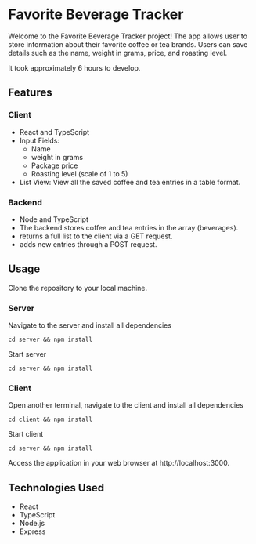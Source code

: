 # Favorite Beverage Tracker

Welcome to the Favorite Beverage Tracker project! The app allows user to store information about their favorite coffee or tea brands. Users can save details such as the name, weight in grams, price, and roasting level.

It took approximately 6 hours to develop.

## Features

### Client

- React and TypeScript
- Input Fields:
  - Name
  - weight in grams
  - Package price
  - Roasting level (scale of 1 to 5)
- List View: View all the saved coffee and tea entries in a table format.

### Backend
- Node and TypeScript
- The backend stores coffee and tea entries in the array (beverages).
- returns a full list to the client via a GET request.
- adds new entries through a POST request.

## Usage

Clone the repository to your local machine.

### Server
Navigate to the server and install all dependencies
```
cd server && npm install
```
Start server

```
cd server && npm install
```

### Client
Open another terminal, navigate to the client and install all dependencies
```
cd client && npm install
```
Start client

```
cd server && npm install
```

Access the application in your web browser at http://localhost:3000.

## Technologies Used

- React
- TypeScript
- Node.js
- Express